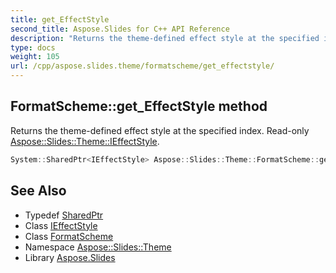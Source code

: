 ```yaml
---
title: get_EffectStyle
second_title: Aspose.Slides for C++ API Reference
description: "Returns the theme-defined effect style at the specified index. Read-only Aspose::Slides::Theme::IEffectStyle."
type: docs
weight: 105
url: /cpp/aspose.slides.theme/formatscheme/get_effectstyle/
---
```

## FormatScheme::get_EffectStyle method


Returns the theme-defined effect style at the specified index. Read-only [Aspose::Slides::Theme::IEffectStyle](../../ieffectstyle/).

```cpp
System::SharedPtr<IEffectStyle> Aspose::Slides::Theme::FormatScheme::get_EffectStyle(int32_t index) override
```

## See Also

* Typedef [SharedPtr](../../../system/sharedptr/)
* Class [IEffectStyle](../../ieffectstyle/)
* Class [FormatScheme](../)
* Namespace [Aspose::Slides::Theme](../../)
* Library [Aspose.Slides](../../../)
